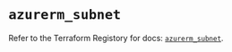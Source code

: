 # `azurerm_subnet`

Refer to the Terraform Registory for docs: [`azurerm_subnet`](https://registry.terraform.io/providers/hashicorp/azurerm/3.55.0/docs/resources/subnet).
